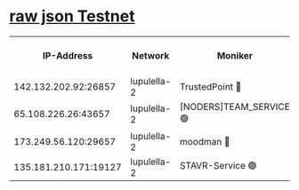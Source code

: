[raw json Testnet](https://rpc-check.jaclalt.stavr.tech/jaclalt/rpc-jaclalt-result.json)
=

<table><tr><th>IP-Address</th><th>Network</th><th>Moniker</th><th>Latest Block Height</th><th>Earliest Block Height</th><th>Catching Up</th><th>Tx Index</th><th>Voting Power</th><th>Scan Time</th></tr><tr><td>142.132.202.92:26857</td><td>lupulella-2</td><td>TrustedPoint 🔴</td><td>7319945</td><td>6282001</td><td>False</td><td>off</td><td>400065</td><td>2024-03-28T19:52:58.027803175UTC</td></tr><tr><td>65.108.226.26:43657</td><td>lupulella-2</td><td>[NODERS]TEAM_SERVICE 🟢</td><td>7319945</td><td>6282001</td><td>False</td><td>on</td><td>0</td><td>2024-03-28T19:52:58.365561617UTC</td></tr><tr><td>173.249.56.120:29657</td><td>lupulella-2</td><td>moodman 🔴</td><td>7319945</td><td>7219945</td><td>False</td><td>off</td><td>1075134</td><td>2024-03-28T19:52:57.819036110UTC</td></tr><tr><td>135.181.210.171:19127</td><td>lupulella-2</td><td>STAVR-Service 🟢</td><td>7319944</td><td>7318001</td><td>False</td><td>on</td><td>0</td><td>2024-03-28T19:52:51.354775999UTC</td></tr></table>
